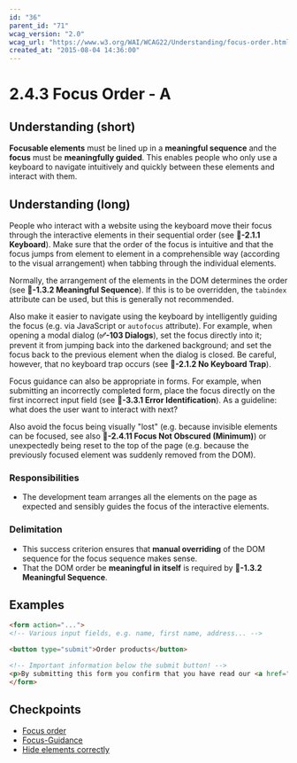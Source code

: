 ```yaml
---
id: "36"
parent_id: "71"
wcag_version: "2.0"
wcag_url: "https://www.w3.org/WAI/WCAG22/Understanding/focus-order.html"
created_at: "2015-08-04 14:36:00"
---
```


# 2.4.3 Focus Order - A

## Understanding (short)

**Focusable elements** must be lined up in a **meaningful sequence** and the **focus** must be **meaningfully guided**. This enables people who only use a keyboard to navigate intuitively and quickly between these elements and interact with them.

## Understanding (long)

People who interact with a website using the keyboard move their focus through the interactive elements in their sequential order (see **📜-2.1.1 Keyboard**). Make sure that the order of the focus is intuitive and that the focus jumps from element to element in a comprehensible way (according to the visual arrangement) when tabbing through the individual elements.

Normally, the arrangement of the elements in the DOM determines the order (see **📜-1.3.2 Meaningful Sequence**). If this is to be overridden, the `tabindex` attribute can be used, but this is generally not recommended.

Also make it easier to navigate using the keyboard by intelligently guiding the focus (e.g. via JavaScript or `autofocus` attribute). For example, when opening a modal dialog (**✅-103 Dialogs**), set the focus directly into it; prevent it from jumping back into the darkened background; and set the focus back to the previous element when the dialog is closed. Be careful, however, that no keyboard trap occurs (see **📜-2.1.2 No Keyboard Trap**).

Focus guidance can also be appropriate in forms. For example, when submitting an incorrectly completed form, place the focus directly on the first incorrect input field (see **📜-3.3.1 Error Identification**). As a guideline: what does the user want to interact with next?

Also avoid the focus being visually "lost" (e.g. because invisible elements can be focused, see also **📜-2.4.11 Focus Not Obscured (Minimum)**) or unexpectedly being reset to the top of the page (e.g. because the previously focused element was suddenly removed from the DOM).

### Responsibilities

- The development team arranges all the elements on the page as expected and sensibly guides the focus of the interactive elements.

### Delimitation

- This success criterion ensures that **manual overriding** of the DOM sequence for the focus sequence makes sense.
- That the DOM order be **meaningful in itself** is required by **📜-1.3.2 Meaningful Sequence**.

## Examples

```html
<form action="...">
<!-- Various input fields, e.g. name, first name, address... -->

<button type="submit">Order products</button>

<!-- Important information below the submit button! -->
<p>By submitting this form you confirm that you have read our <a href="...">Terms and Conditions</a>.</p>
</form>
```

## Checkpoints

- [Focus order](focus-order)
- [Focus-Guidance](focus-guidance)
- [Hide elements correctly](hide-elements-correctly)
